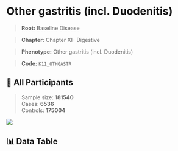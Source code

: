# Other gastritis (incl. Duodenitis)

> **Root:** Baseline Disease  

> **Chapter:** Chapter XI- Digestive  

> **Phenotype:** Other gastritis (incl. Duodenitis)  

> **Code:** `K11_OTHGASTR`

## 🧪 All Participants  
> Sample size: **181540**  
> Cases: **6536**  
> Controls: **175004**
<img src="/Sensitive/Figures/ALL/Baseline/K11_OTHGASTR.png"/>

## 📊 Data Table
<CsvTableMRF src="/Sensitive/Data/ALL/Baseline/LG_K11_OTHGASTR.csv"/>

